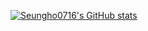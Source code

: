 [![Seungho0716's GitHub stats](https://github-readme-stats.vercel.app/api?username=seungho0716)](https://github-readme-stats.vercel.app/api?username=seungho0716&show_icons=true&theme=dark)